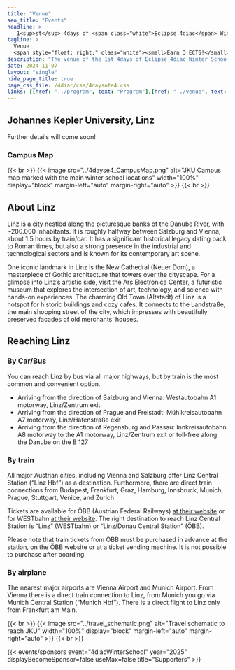```yaml
---
title: "Venue"
seo_title: "Events"
headline: > 
   1<sup>st</sup> 4days of <span class="white">Eclipse 4diac</span> Winter School
tagline: >
  Venue
  <span style="float: right;" class="white"><small>Earn 3 ECTS!</small></span>
description: "The venue of the 1st 4days of Eclipse 4diac Winter School"
date: 2024-11-07
layout: "single"
hide_page_title: true
page_css_file: /4diac/css/4daysofe4.css
links: [[href: "../program", text: "Program"],[href: "../venue", text: "Venue"],[href: "../participation", text: "Participation"],[href: "../organisation", text: "Organisation"]]
---
```


## Johannes Kepler University, Linz

Further details will come soon!

### Campus Map

{{< br >}}
{{< image src="../4dayse4_CampusMap.png" alt="JKU Campus map marked with the main winter school locations" width="100%" display="block" margin-left="auto" margin-right="auto" >}}
{{< br >}}

## About Linz

Linz is a city nestled along the picturesque banks of the Danube River, with ~200.000 inhabitants. It is roughly halfway between Salzburg and Vienna, about 1.5 hours by train/car. It has a significant historical legacy dating back to Roman times, but also a strong presence in the industrial and technological sectors and is known for its contemporary art scene.

One iconic landmark in Linz is the New Cathedral (Neuer Dom), a masterpiece of Gothic architecture that towers over the cityscape. For a glimpse into Linz’s artistic side, visit the Ars Electronica Center, a futuristic museum that explores the intersection of art, technology, and science with hands-on experiences. The charming Old Town (Altstadt) of Linz is a hotspot for historic buildings and cozy cafes. It connects to the Landstraße, the main shopping street of the city, which impresses with beautifully preserved facades of old merchants’ houses.

## Reaching Linz
### By Car/Bus

You can reach Linz by bus via all major highways, but by train is the most common and convenient option.

  - Arriving from the direction of Salzburg and Vienna: Westautobahn A1 motorway, Linz/Zentrum exit
  - Arriving from the direction of Prague and Freistadt: Mühlkreisautobahn A7 motorway, Linz/Hafenstraße exit
  - Arriving from the direction of Regensburg and Passau: Innkreisautobahn A8 motorway to the A1 motorway, Linz/Zentrum exit or toll-free along the Danube on the B 127

### By train

All major Austrian cities, including Vienna and Salzburg offer Linz Central Station (“Linz Hbf”) as a destination. Furthermore, there are direct train connections from Budapest, Frankfurt, Graz, Hamburg, Innsbruck, Munich, Prague, Stuttgart, Venice, and Zurich.

Tickets are available for ÖBB (Austrian Federal Railways) [at their website](https://fahrplan.oebb.at/webapp) or for WESTbahn [at their website](https://westbahn.at/en/timetable/lookup/date/). The right destination to reach Linz Central Station is “Linz” (WESTbahn) or “Linz/Donau Central Station” (ÖBB).

Please note that train tickets from ÖBB must be purchased in advance at the station, on the ÖBB website or at a ticket vending machine. It is not possible to purchase after boarding.

### By airplane

The nearest major airports are Vienna Airport and Munich Airport. From Vienna there is a direct train connection to Linz, from Munich you go via Munich Central Station (“Munich Hbf”). There is a direct flight to Linz only from Frankfurt am Main.

{{< br >}}
{{< image src="../travel_schematic.png" alt="Travel schematic to reach JKU" width="100%" display="block" margin-left="auto" margin-right="auto" >}}
{{< br >}}

{{< events/sponsors event="4diacWinterSchool" year="2025" displayBecomeSponsor=false useMax=false title="Supporters" >}}

